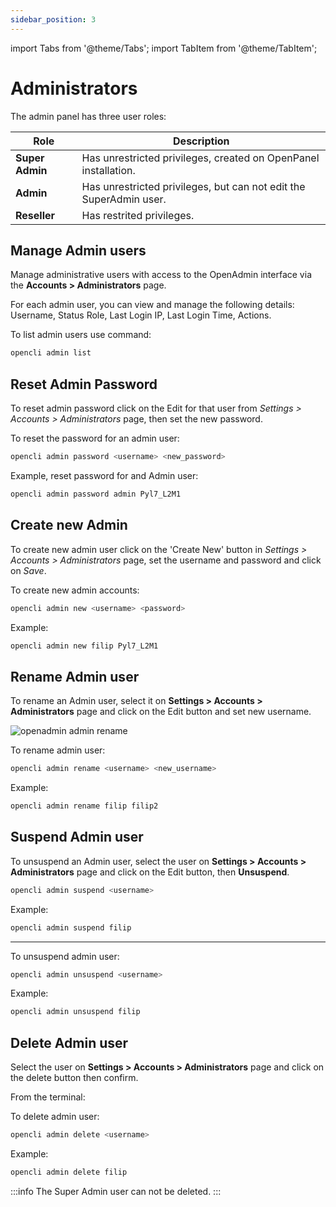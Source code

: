 ```yaml
---
sidebar_position: 3
---
```


import Tabs from '@theme/Tabs';
import TabItem from '@theme/TabItem';


# Administrators

The admin panel has three user roles:


| Role              | Description                                                               |
| ------------------ | ------------------------------------------------------------------------- |
| **Super Admin**    | Has unrestricted privileges, created on OpenPanel installation. |
| **Admin**          | Has unrestricted privileges, but can not edit the SuperAdmin user. |
| **Reseller**       | Has restrited privileges. |


## Manage Admin users


<Tabs>
  <TabItem value="openadmin-admin-users" label="With OpenAdmin" default>
  
  Manage administrative users with access to the OpenAdmin interface via the **Accounts > Administrators** page.
  
  For each admin user, you can view and manage the following details: Username, Status Role, Last Login IP, Last Login Time, Actions.

  </TabItem>

  <TabItem value="CLI" label="With OpenCLI">

To list admin users use command:

```bash
opencli admin list
```

  </TabItem>
</Tabs>

## Reset Admin Password


<Tabs>
  <TabItem value="openadmin-admin-reset" label="With OpenAdmin" default>

To reset admin password click on the Edit for that user from *Settings > Accounts > Administrators* page, then set the new password.

  </TabItem>
  <TabItem value="cli-reset" label="With OpenCLI">

To reset the password for an admin user:

```bash
opencli admin password <username> <new_password>
```

Example, reset password for and Admin user:
```bash
opencli admin password admin Pyl7_L2M1
```

  </TabItem>
</Tabs>


## Create new Admin

<Tabs>
  <TabItem value="openadmin-admin-new" label="With OpenAdmin" default>

To create new admin user click on the 'Create New' button in *Settings > Accounts > Administrators* page, set the username and password and click on *Save*.


  </TabItem>
  <TabItem value="cli-new" label="With OpenCLI">

To create new admin accounts:

```bash
opencli admin new <username> <password>
```

Example:
```bash
opencli admin new filip Pyl7_L2M1
```

  </TabItem>
</Tabs>





## Rename Admin user

<Tabs>
  <TabItem value="openadmin-admin-rename" label="With OpenAdmin" default>

To rename an Admin user, select it on **Settings > Accounts > Administrators** page and click on the Edit button and set new username.

![openadmin admin rename](/img/admin/openadmin_admin_rename.png)


  </TabItem>
  <TabItem value="cli-rename" label="With OpenCLI">

To rename admin user:

```bash
opencli admin rename <username> <new_username>
```

Example:
```bash
opencli admin rename filip filip2
```
  </TabItem>
</Tabs>


## Suspend Admin user

<Tabs>
  <TabItem value="openadmin-admin-suspend" label="With OpenAdmin" default>

To unsuspend an Admin user, select the user on **Settings > Accounts > Administrators** page and click on the Edit button, then **Unsuspend**.

  </TabItem>
  <TabItem value="cli-suspend" label="With OpenCLI">

```bash
opencli admin suspend <username>
```

Example:
```bash
opencli admin suspend filip
```
---

To unsuspend admin user:
```bash
opencli admin unsuspend <username>
```

Example:
```bash
opencli admin unsuspend filip
```

  </TabItem>
</Tabs>


## Delete Admin user

<Tabs>
  <TabItem value="openadmin-admin-delete" label="With OpenAdmin" default>

Select the user on **Settings > Accounts > Administrators** page and click on the delete button then confirm.

  </TabItem>
  <TabItem value="cli-delete" label="With OpenCLI">

From the terminal:

To delete admin user:
```bash
opencli admin delete <username>
```

Example:
```bash
opencli admin delete filip
```

  </TabItem>
</Tabs>


:::info
The Super Admin user can not be deleted.
:::


